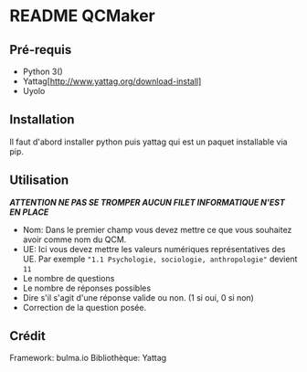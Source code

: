 # README QCMaker

## Pré-requis

- Python 3()
- Yattag[http://www.yattag.org/download-install]
- Uyolo 

## Installation

Il faut d'abord installer python puis yattag qui est un paquet installable via pip.

## Utilisation

***ATTENTION NE PAS SE TROMPER AUCUN FILET INFORMATIQUE N'EST EN PLACE***

- Nom: Dans le premier champ vous devez mettre ce que vous souhaitez avoir comme nom du QCM.
- UE: Ici vous devez mettre les valeurs numériques représentatives des UE. Par exemple `"1.1 Psychologie, sociologie, anthropologie"` devient `11`
- Le nombre de questions
- Le nombre de réponses possibles
- Dire s'il s'agit d'une réponse valide ou non. (1 si oui, 0 si non)
- Correction de la question posée.

## Crédit
Framework: bulma.io
Bibliothèque: Yattag